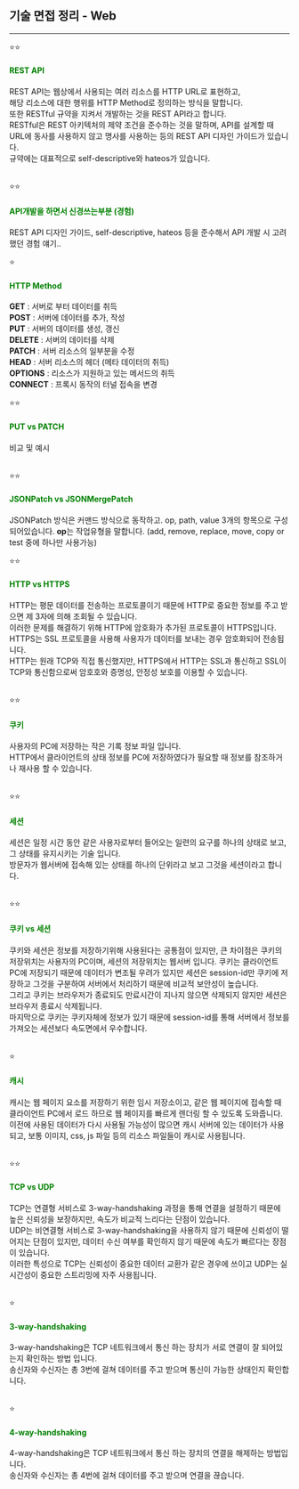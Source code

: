 ## **기술 면접 정리 - Web**
---
⭐⭐
#### <span style="color: green">**REST API**</span>
REST API는 웹상에서 사용되는 여러 리소스를 HTTP URL로 표현하고,  
해당 리소스에 대한 행위를 HTTP Method로 정의하는 방식을 말합니다.  
또한 RESTful 규약을 지켜서 개발하는 것을 REST API라고 합니다.  
RESTful은 REST 아키텍처의 제약 조건을 준수하는 것을 말하며,
API를 설계할 때 URL에 동사를 사용하지 않고 명사를 사용하는 등의 REST API 디자인 가이드가 있습니다.  
규약에는 대표적으로 self-descriptive와 hateos가 있습니다.  
</br>

⭐⭐
#### <span style="color: green">**API개발을 하면서 신경쓰는부분 (경험)**</span>
REST API 디자인 가이드, self-descriptive, hateos 등을 준수해서 API 개발 시 고려했던 경험 얘기..
<br/>

⭐
#### <span style="color: green">**HTTP Method**</span>
**GET** : 서버로 부터 데이터를 취득  
**POST** : 서버에 데이터를 추가, 작성  
**PUT** : 서버의 데이터를 생성, 갱신  
**DELETE** : 서버의 데이터를 삭제  
**PATCH** : 서버 리소스의 일부분을 수정  
**HEAD** : 서버 리소스의 헤더 (메타 데이터의 취득)  
**OPTIONS** : 리소스가 지원하고 있는 메서드의 취득  
**CONNECT** : 프록시 동작의 터널 접속을 변경
<br/>

⭐⭐
#### <span style="color: green">PUT vs PATCH</span>
비교 및 예시  
</br>

⭐⭐
#### <span style="color: green">JSONPatch vs JSONMergePatch</span>
JSONPatch 방식은 커맨드 방식으로 동작하고. op, path, value 3개의 항목으로 구성되어있습니다.
**op**는 작업유형을 말합니다. (add, remove, replace, move, copy or test 중에 하나만 사용가능)
</br>

⭐⭐
#### <span style="color: green">**HTTP vs HTTPS**</span>
HTTP는 평문 데이터를 전송하는 프로토콜이기 때문에 HTTP로 중요한 정보를 주고 받으면 제 3자에 의해 조회될 수 있습니다.  
이러한 문제를 해결하기 위해 HTTP에 암호화가 추가된 프로토콜이 HTTPS입니다.  
HTTPS는 SSL 프로토콜을 사용해 사용자가 데이터를 보내는 경우 암호화되어 전송됩니다.  
HTTP는 원래 TCP와 직접 통신했지만, HTTPS에서 HTTP는 SSL과 통신하고 SSL이 TCP와 통신함으로써 암호호와 증명성, 안정성 보호를 이용할 수 있습니다.  
<br/>

⭐⭐
#### <span style="color: green">**쿠키**</span>
사용자의 PC에 저장하는 작은 기록 정보 파일 입니다.  
HTTP에서 클라이언트의 상태 정보를 PC에 저장하였다가 필요할 때 정보를 참조하거나 재사용 할 수 있습니다.  
<br/>

⭐⭐
#### <span style="color: green">**세션**</span>
세션은 일정 시간 동안 같은 사용자로부터 들어오는 일련의 요구를 하나의 상태로 보고, 그 상태를 유지시키는 기술 입니다.  
방문자가 웹서버에 접속해 있는 상태를 하나의 단위라고 보고 그것을 세션이라고 합니다.    
<br/>

⭐⭐
#### <span style="color: green">**쿠키 vs 세션**</span>
쿠키와 세션은 정보를 저장하기위해 사용된다는 공통점이 있지만, 큰 차이점은 쿠키의 저장위치는 사용자의 PC이며, 세션의 저장위치는 웹서버 입니다.
쿠키는 클라이언트 PC에 저장되기 때문에 데이터가 변조될 우려가 있지만 세션은 session-id만 쿠키에 저장하고 그것을 구분하여 서버에서 처리하기 때문에 비교적 보안성이 높습니다.  
그리고 쿠키는 브라우저가 종료되도 만료시간이 지나지 않으면 삭제되지 않지만 세션은 브라우저 종료시 삭제됩니다.  
마지막으로 쿠키는 쿠키자체에 정보가 있기 때문에 session-id를 통해 서버에서 정보를 가져오는 세션보다 속도면에서 우수합니다.  
<br/>

⭐
#### <span style="color: green">**캐시**</span>
캐시는 웹 페이지 요소를 저장하기 위한 임시 저장소이고, 같은 웹 페이지에 접속할 때 클라이언트 PC에서 로드 하므로 웹 페이지를 빠르게 렌더링 할 수 있도록 도와줍니다.
이전에 사용된 데이터가 다시 사용될 가능성이 많으면 캐시 서버에 있는 데이터가 사용되고, 보통 이미지, css, js 파일 등의 리소스 파일들이 캐시로 사용됩니다.  
<br/>

⭐⭐
#### <span style="color: green">**TCP vs UDP**</span>
TCP는 연결형 서비스로 3-way-handshaking 과정을 통해 연결을 설정하기 때문에 높은 신뢰성을 보장하지만, 속도가 비교적 느리다는 단점이 있습니다.  
UDP는 비연결형 서비스로 3-way-handshaking을 사용하지 않기 때문에 신뢰성이 떨어지는 단점이 있지만, 데이터 수신 여부를 확인하지 않기 때문에 속도가 빠르다는 장점이 있습니다.  
이러한 특성으로 TCP는 신뢰성이 중요한 데이터 교환가 같은 경우에 쓰이고 UDP는 실시간성이 중요한 스트리밍에 자주 사용됩니다.  
<br/>

⭐
#### <span style="color: green">**3-way-handshaking**</span>
3-way-handshaking은 TCP 네트워크에서 통신 하는 장치가 서로 연결이 잘 되어있는지 확인하는 방법 입니다.    
송신자와 수신자는 총 3번에 걸쳐 데이터를 주고 받으며 통신이 가능한 상태인지 확인합니다.    
<br/>

⭐
#### <span style="color: green">**4-way-handshaking**</span>
4-way-handshaking은 TCP 네트워크에서 통신 하는 장치의 연결을 해제하는 방법입니다.  
송신자와 수신자는 총 4번에 걸쳐 데이터를 주고 받으며 연결을 끊습니다.
<br/>
<br/>
<br/>
<br/>
